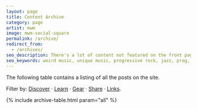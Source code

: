 ```yaml
---
layout: page
title: Content Archive
category: page
artist: mwm
image: mwm-social-square
permalink: /archive/
redirect_from:
  - /archives/
seo_description: There's a lot of content not featured on the front page. Look around and enjoy!
seo_keywords: weird music, unique music, progressive rock, jazz, prog, composition
---
```

The following table contains a listing of all the posts on the site.

Filter by: <a href="/archive/discover">Discover</a> &middot; <a href="/archive/learn">Learn</a> &middot; <a href="/archive/gear">Gear</a> &middot; <a href="/archive/share">Share</a> &middot; <a href="/archive/link">Links</a>.

{% include archive-table.html param="all" %}
